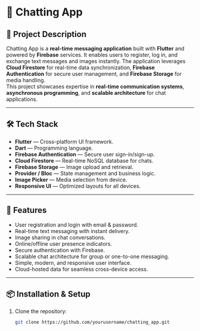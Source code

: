 
# 💬 Chatting App

## 📌 Project Description
Chatting App is a **real-time messaging application** built with **Flutter** and powered by **Firebase** services. It enables users to register, log in, and exchange text messages and images instantly. The application leverages **Cloud Firestore** for real-time data synchronization, **Firebase Authentication** for secure user management, and **Firebase Storage** for media handling.  
This project showcases expertise in **real-time communication systems**, **asynchronous programming**, and **scalable architecture** for chat applications.

---

## 🛠️ Tech Stack
- **Flutter** — Cross-platform UI framework.
- **Dart** — Programming language.
- **Firebase Authentication** — Secure user sign-in/sign-up.
- **Cloud Firestore** — Real-time NoSQL database for chats.
- **Firebase Storage** — Image upload and retrieval.
- **Provider / Bloc** — State management and business logic.
- **Image Picker** — Media selection from device.
- **Responsive UI** — Optimized layouts for all devices.

---

## 🚀 Features
- User registration and login with email & password.
- Real-time text messaging with instant delivery.
- Image sharing in chat conversations.
- Online/offline user presence indicators.
- Secure authentication with Firebase.
- Scalable chat architecture for group or one-to-one messaging.
- Simple, modern, and responsive user interface.
- Cloud-hosted data for seamless cross-device access.

---

## 📦 Installation & Setup
1. Clone the repository:
   ```bash
   git clone https://github.com/yourusername/chatting_app.git
